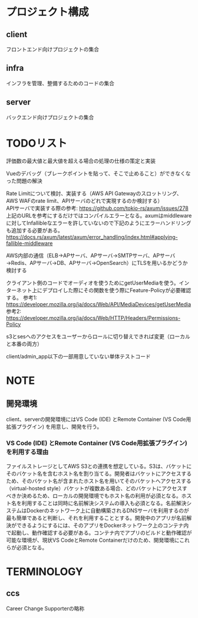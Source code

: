 # プロジェクト構成

## client
フロントエンド向けプロジェクトの集合

## infra
インフラを管理、整備するためのコードの集合

## server
バックエンド向けプロジェクトの集合

# TODOリスト
評価数の最大値と最大値を超える場合の処理の仕様の策定と実装

Vueのデバッグ（ブレークポイントを貼って、そこで止めること）ができなくなった問題の解決

Rate Limitについて検討、実装する（AWS API Gatewayのスロットリング、AWS WAFのrate limit、APIサーバのどれで実現するのか検討する）<br>
APIサーバで実装する際の参考: https://github.com/tokio-rs/axum/issues/278<br>
上記のURLを参考にするだけではコンパイルエラーとなる。axumはmiddlewareに対してInfallibleなエラーを許していないので下記のようにエラーハンドリングも追加する必要がある。<br>
https://docs.rs/axum/latest/axum/error_handling/index.html#applying-fallible-middleware

AWS内部の通信（ELB→APサーバ、APサーバ→SMTPサーバ、APサーバ→Redis、APサーバ→DB、APサーバ→OpenSearch）にTLSを用いるかどうか検討する

クライアント側のコードでオーディオを使うためにgetUserMediaを使う。インターネット上にデプロイした際にその関数を使う際にFeature-Policyが必要確認する。
参考1: https://developer.mozilla.org/ja/docs/Web/API/MediaDevices/getUserMedia
参考2: https://developer.mozilla.org/ja/docs/Web/HTTP/Headers/Permissions-Policy

s3とsesへのアクセスをユーザーからロールに切り替えできれば変更（ローカルと本番の両方）

client/admin_app以下の一部用意していない単体テストコード

# NOTE

## 開発環境
client、serverの開発環境にはVS Code (IDE) とRemote Container (VS Code用拡張プラグイン) を用意し、開発を行う。

### VS Code (IDE) とRemote Container (VS Code用拡張プラグイン) を利用する理由
ファイルストレージとしてAWS S3との連携を想定している。S3は、バケットにそのバケット名を含むホスト名を割り当てる。開発者はバケットにアクセスするため、そのバケット名が含まれたホスト名を用いてそのバケットへアクセスする（virtual-hosted style）バケットが複数ある場合、どのバケットにアクセスすべきか決めるため、ローカルの開発環境でもホスト名の利用が必須となる。ホスト名を利用することは同時に名前解決システムの導入も必須となる。名前解決システムはDockerのネットワーク上に自動構築されるDNSサーバを利用するのが最も簡単であると判断し、それを利用することとする。開発中のアプリが名前解決ができるようにするには、そのアプリをDockerネットワーク上のコンテナ内で起動し、動作確認する必要がある。コンテナ内でアプリのビルドと動作確認が可能な環境が、現状VS CodeとRemote Containerだけのため、開発環境にこれらが必須となる。

# TERMINOLOGY

## ccs
Career Change Supporterの略称
